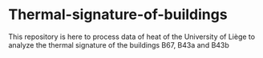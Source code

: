 # Thermal-signature-of-buildings

This repository is here to process data of heat of the University of Liège to analyze the thermal signature of the buildings B67, B43a and B43b
